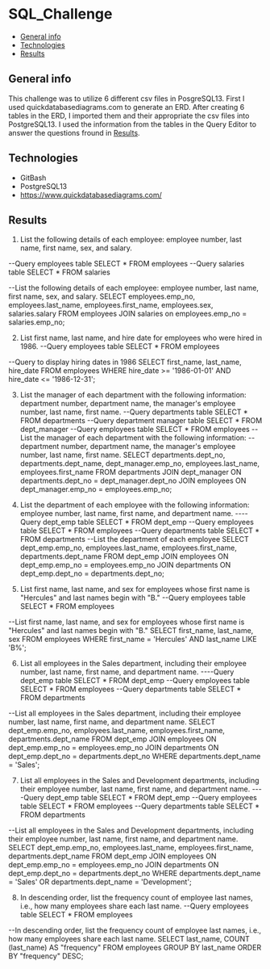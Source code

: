 # SQL_Challenge
* [General info](#general-info)
* [Technologies](#technologies)
* [Results](#results)


## General info
This challenge was to utilize 6 different csv files in PosgreSQL13. First I used quickdatabasediagrams.com to generate an ERD. After creating 6 tables in the ERD, I imported them and their appropriate the csv files into PostgreSQL13. I used the information from the tables in the Query Editor to answer the questions fround in [Results](#results).

## Technologies
* GitBash
* PostgreSQL13
* https://www.quickdatabasediagrams.com/

## Results
1. List the following details of each employee: employee number, last name, first name, sex, and salary.

--Query employees table
SELECT * FROM employees
--Query salaries table
SELECT * FROM salaries

--List the following details of each employee: employee number, last name, first name, sex, and salary.
SELECT employees.emp_no, employees.last_name, employees.first_name, employees.sex, salaries.salary
FROM employees
JOIN salaries on employees.emp_no = salaries.emp_no;

2. List first name, last name, and hire date for employees who were hired in 1986.
--Query employees table
SELECT * FROM employees

--Query to display hiring dates in 1986
SELECT first_name, last_name, hire_date
FROM employees
WHERE
hire_date >= '1986-01-01'
AND hire_date <= '1986-12-31';

3. List the manager of each department with the following information: department number, department name, the manager's employee number, last name, first name.
--Query departments table
SELECT * FROM departments
--Query department manager table
SELECT * FROM dept_manager
--Query employees table
SELECT * FROM employees
--List the manager of each department with the following information:
--department number, department name, the manager's employee number, last name, first name.
SELECT departments.dept_no, departments.dept_name, dept_manager.emp_no, employees.last_name, employees.first_name
FROM departments
JOIN dept_manager ON departments.dept_no = dept_manager.dept_no
JOIN employees ON dept_manager.emp_no = employees.emp_no;


4. List the department of each employee with the following information: employee number, last name, first name, and department name.
----Query dept_emp table
SELECT * FROM dept_emp
--Query employees table
SELECT * FROM employees
--Query departments table
SELECT * FROM departments
--List the department of each employee 
SELECT dept_emp.emp_no, employees.last_name, employees.first_name, departments.dept_name
FROM dept_emp
JOIN employees ON dept_emp.emp_no = employees.emp_no
JOIN departments ON dept_emp.dept_no = departments.dept_no;

5. List first name, last name, and sex for employees whose first name is "Hercules" and last names begin with "B."
--Query employees table
SELECT * FROM employees

--List first name, last name, and sex for employees whose first name is "Hercules" and last names begin with "B."
SELECT first_name, last_name, sex
FROM employees
WHERE
first_name = 'Hercules'
AND last_name LIKE 'B%';

6. List all employees in the Sales department, including their employee number, last name, first name, and department name.
----Query dept_emp table
SELECT * FROM dept_emp
--Query employees table
SELECT * FROM employees
--Query departments table
SELECT * FROM departments

--List all employees in the Sales department, including their employee number, last name, first name, and department name.
SELECT dept_emp.emp_no, employees.last_name, employees.first_name, departments.dept_name
FROM dept_emp
JOIN employees ON dept_emp.emp_no = employees.emp_no
JOIN departments ON dept_emp.dept_no = departments.dept_no
WHERE departments.dept_name = 'Sales';

7. List all employees in the Sales and Development departments, including their employee number, last name, first name, and department name.
----Query dept_emp table
SELECT * FROM dept_emp
--Query employees table
SELECT * FROM employees
--Query departments table
SELECT * FROM departments

--List all employees in the Sales and Development departments, including their employee number, last name, first name, and department name.
SELECT dept_emp.emp_no, employees.last_name, employees.first_name, departments.dept_name
FROM dept_emp
JOIN employees ON dept_emp.emp_no = employees.emp_no
JOIN departments ON dept_emp.dept_no = departments.dept_no
WHERE
departments.dept_name = 'Sales'
OR departments.dept_name = 'Development';

8. In descending order, list the frequency count of employee last names, i.e., how many employees share each last name.
--Query employees table
SELECT * FROM employees

--In descending order, list the frequency count of employee last names, i.e., how many employees share each last name.
SELECT last_name, COUNT (last_name) AS "frequency"
FROM employees
GROUP BY last_name
ORDER BY "frequency" DESC;
